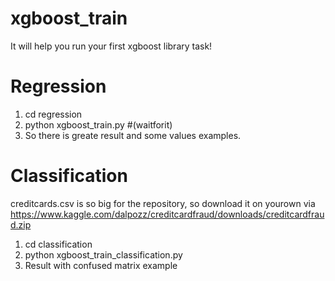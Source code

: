 # xgboost_train
It will help you run your first xgboost library task!

# Regression
1) cd regression
2) python xgboost_train.py #(waitforit)
3) So there is greate result and some values examples.

# Classification
creditcards.csv is so big for the repository, so download it on yourown via https://www.kaggle.com/dalpozz/creditcardfraud/downloads/creditcardfraud.zip

1) cd classification
2) python xgboost_train_classification.py
3) Result with confused matrix example
